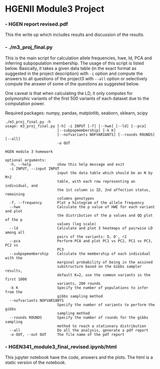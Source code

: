 # HGENII Module3 Project

### - HGEN report revised.pdf
This the write up which includes results and discussion of the results.

### - ./m3_proj_final.py
This is the main script for calculation allele frequencies, hwe, ld, PCA and inferring subpopulation membership. The usage of this script is listed below. Basically, it takes a given data table (in the exact format as suggested in the project description) with `-i` option and compute the answers to all questions of the project3 with `--all` option or selectively compute the answer of some of the questions as suggested below.

One caveat is that when calculating the LD, it only computes for polymorphic variants of the first 500 variants of each dataset due to the computation power.

Required packages: numpy, pandas, matplotlib, seaborn, sklearn, scipy

```
./m3_proj_final.py -h
usage: m3_proj_final.py [-h] -i INPUT [-f] [--hwe] [--ld] [--pca]
                        [--subpopmembership] [-k K]
                        [--nofvariants NOFVARIANTS] [--rounds ROUNDS] [--all]
                        -o OUT

HGEN module 3 homework

optional arguments:
  -h, --help            show this help message and exit
  -i INPUT, --input INPUT
                        input the data table which should be an N by M+2
                        table, with each row representing an individual, and
                        the 1st column is ID, 2nd affection status, remaining
                        columns genotypes
  -f, --frequency       Plot a histogram of the allele frequency
  --hwe                 Calculate the p value of HWE for each variant and plot
                        the distribution of the p values and QQ plot of the p
                        values (log scale)
  --ld                  Calculate and plot 3 heatmaps of pairwise LD among all
                        pairs of the variants: D, D', r2
  --pca                 Perform PCA and plot PC1 vs PC2, PC1 vs PC3, PC2 vs
                        PC3
  --subpopmembership    Calculate the membership of each individual with the
                        marginal probability of being in the assined
                        substructure based on the Gibbs sampler results,
                        default K=2, use the common variants in the first 1000
                        variants, 200 rounds
  -k K                  Specify the number of populations to infer from the
                        gibbs sampling method
  --nofvariants NOFVARIANTS
                        Specify the number of variants to perform the gibbs
                        sampling method
  --rounds ROUNDS       Specify the number of rounds for the gibbs sampling
                        method to reach a stationary distribution
  --all                 Do all the analysis, generate a pdf report
  -o OUT, --out OUT     The file name of the pdf report
```

### - HGEN341_module3_final_revised.ipynb/html
  This jupyter notebook have the code, answers and the plots. The html is a static version of the notebook.
